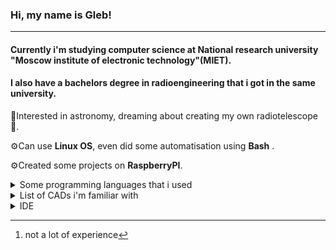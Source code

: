 
### Hi, my name is Gleb! 
---
#### Currently i'm studying computer science at National research university "Moscow institute of electronic technology"(MIET).
#### I also have a bachelors degree in radioengineering that i got in the same university.

🔭Interested in astronomy, dreaming about creating my own radiotelescope📡. 

⚙Can use **Linux OS**, even did some automatisation using **Bash** .

⚙Created some projects on **RaspberryPI**.
<details><summary>Some programming languages that i used</summary>
<p>
  
- C++
- Python [^1]
  
</p>
</details>

<details><summary>List of CADs i'm familiar with</summary>
<p>
  
+ Microwave Office
+ Keysight Advanced Design System
  + Genesys
  + EMpro
+ Altium Designer
+ NI Multisim
+ also had a little experience with AutoCAD

</p>
</details>

<details><summary>IDE</summary>
<p>
  
* Visual Studio/VS Code
* Intel Quartus
* Code Blocks
* GNUradio companion(developed some software for Software Defined Radio)
* LabVIEW
</p>
</details>

[^1]:not a lot of experience
<!--
**JudgeDreadsTheFirst/JudgeDreadsTheFirst** is a ✨ _special_ ✨ repository because its `README.md` (this file) appears on your GitHub profile.

Here are some ideas to get you started:

- 🔭 I’m currently working on ...
- 🌱 I’m currently learning ...
- 👯 I’m looking to collaborate on ...
- 🤔 I’m looking for help with ...
- 💬 Ask me about ...
- 📫 How to reach me: ...
- 😄 Pronouns: ...
- ⚡ Fun fact: ...
-->
